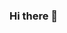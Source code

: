 ### Hi there 👋

<!--
**Gaurav-SK/Gaurav-SK** is a ✨ _special_ ✨ repository because its `README.md` (this file) appears on your GitHub profile.

From having no exposure to programming to doing various projects on Data Analysis, Machine Learning and Deep Learning in just a year, it has been an amazing experience. 

- 🌱 I’m currently learning skills in Applied Machine LEarning, Deep Learning and NLP.
- 👯 I’m looking to collaborate on projects across different industries where I can leverage my Managerial and Technical skills.
- 📫 How to reach me: I can be reached at gaurav.s.khubchandani@gmail.com
- ⚡ Fun fact: I am a fitness enthusiast and a trained Mix Martial Artist!
-->
